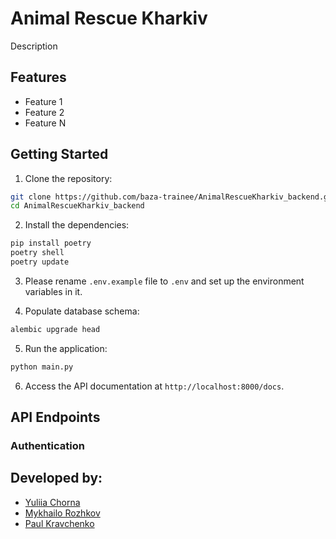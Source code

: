 # Animal Rescue Kharkiv

Description

## Features

- Feature 1
- Feature 2
- Feature N

## Getting Started

1. Clone the repository:

```bash
git clone https://github.com/baza-trainee/AnimalRescueKharkiv_backend.git
cd AnimalRescueKharkiv_backend
```

2. Install the dependencies:

```bash
pip install poetry
poetry shell
poetry update
```

3. Please rename `.env.example` file to `.env` and set up the environment variables in it.

4. Populate database schema:

```bash
alembic upgrade head
```

5. Run the application:

```bash
python main.py
```

6. Access the API documentation at `http://localhost:8000/docs`.

## API Endpoints

### Authentication


## Developed by:

- [Yuliia Chorna](https://github.com/YuliiaChorna1)
- [Mykhailo Rozhkov](https://github.com/DaTrEvTeR)
- [Paul Kravchenko](https://github.com/PaulKravchenko)

&#xa0;
